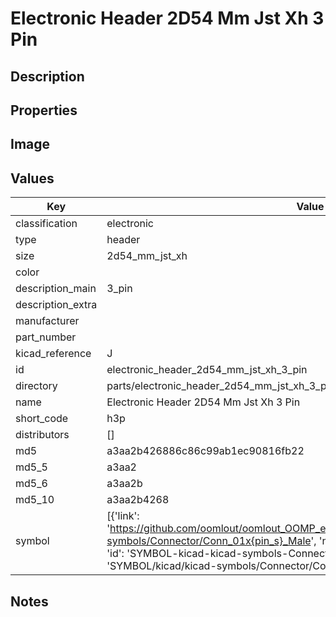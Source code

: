 # Electronic Header 2D54 Mm Jst Xh 3 Pin

## Description

## Properties


## Image


## Values

| Key | Value |
| --- | --- |
| classification | electronic |
| type | header |
| size | 2d54_mm_jst_xh |
| color |  |
| description_main | 3_pin |
| description_extra |  |
| manufacturer |  |
| part_number |  |
| kicad_reference | J |
| id | electronic_header_2d54_mm_jst_xh_3_pin |
| directory | parts/electronic_header_2d54_mm_jst_xh_3_pin |
| name | Electronic Header 2D54 Mm Jst Xh 3 Pin |
| short_code | h3p |
| distributors | [] |
| md5 | a3aa2b426886c86c99ab1ec90816fb22 |
| md5_5 | a3aa2 |
| md5_6 | a3aa2b |
| md5_10 | a3aa2b4268 |
| symbol | [{'link': 'https://github.com/oomlout/oomlout_OOMP_eda_V2/tree/main/SYMBOL/kicad/kicad-symbols/Connector/Conn_01x{pin_s}_Male', 'name': 'Connector : Conn_01x03_Male', 'id': 'SYMBOL-kicad-kicad-symbols-Connector-Conn_01x03_Male', 'directory': 'SYMBOL/kicad/kicad-symbols/Connector/Conn_01x03_Male/'}] |

## Notes

